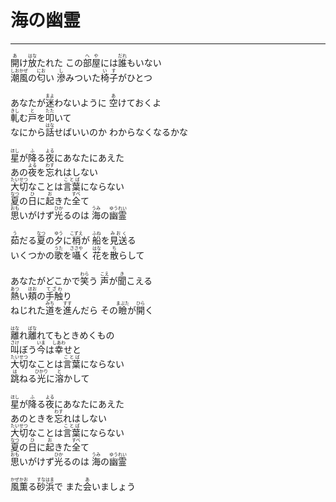 # 海の幽霊
---
<lyric>
<ruby>開<rt>あ</rt></ruby>け<ruby>放<rt>はな</rt></ruby>たれた この<ruby>部屋<rt>へや</rt></ruby>には<ruby>誰<rt>だれ</rt></ruby>もいない<br/>&#13;
<ruby>潮風<rt>しおかぜ</rt></ruby>の<ruby>匂<rt>にお</rt></ruby>い <ruby>滲<rt>し</rt></ruby>みついた<ruby>椅子<rt>いす</rt></ruby>がひとつ<br/>&#13;
<br/>&#13;
あなたが<ruby>迷<rt>まよ</rt></ruby>わないように <ruby>空<rt>あ</rt></ruby>けておくよ<br/>&#13;
<ruby>軋<rt>きし</rt></ruby>む<ruby>戸<rt>と</rt></ruby>を<ruby>叩<rt>たた</rt></ruby>いて<br/>&#13;
なにから<ruby>話<rt>はな</rt></ruby>せばいいのか わからなくなるかな<br/>&#13;
<br/>&#13;
<ruby>星<rt>ほし</rt></ruby>が<ruby>降<rt>ふ</rt></ruby>る<ruby>夜<rt>よる</rt></ruby>にあなたにあえた<br/>&#13;
あの<ruby>夜<rt>よる</rt></ruby>を<ruby>忘<rt>わす</rt></ruby>れはしない<br/>&#13;
<ruby>大切<rt>たいせつ</rt></ruby>なことは<ruby>言葉<rt>ことば</rt></ruby>にならない<br/>&#13;
<ruby>夏<rt>なつ</rt></ruby>の<ruby>日<rt>ひ</rt></ruby>に<ruby>起<rt>お</rt></ruby>きた<ruby>全<rt>すべ</rt></ruby>て<br/>&#13;
<ruby>思<rt>おも</rt></ruby>いがけず<ruby>光<rt>ひか</rt></ruby>るのは <ruby>海<rt>うみ</rt></ruby>の<ruby>幽霊<rt>ゆうれい</rt></ruby><br/>&#13;
<br/>&#13;
<ruby>茹<rt>う</rt></ruby>だる<ruby>夏<rt>なつ</rt></ruby>の<ruby>夕<rt>ゆう</rt></ruby>に<ruby>梢<rt>こずえ</rt></ruby>が <ruby>船<rt>ふね</rt></ruby>を<ruby>見送<rt>みおく</rt></ruby>る<br/>&#13;
いくつかの<ruby>歌<rt>うた</rt></ruby>を<ruby>囁<rt>ささや</rt></ruby>く <ruby>花<rt>はな</rt></ruby>を<ruby>散<rt>ち</rt></ruby>らして<br/>&#13;
<br/>&#13;
あなたがどこかで<ruby>笑<rt>わら</rt></ruby>う <ruby>声<rt>こえ</rt></ruby>が<ruby>聞<rt>き</rt></ruby>こえる<br/>&#13;
<ruby>熱<rt>あつ</rt></ruby>い<ruby>頬<rt>ほお</rt></ruby>の<ruby>手触<rt>てざわ</rt></ruby>り<br/>&#13;
ねじれた<ruby>道<rt>みち</rt></ruby>を<ruby>進<rt>すす</rt></ruby>んだら その<ruby>瞼<rt>まぶた</rt></ruby>が<ruby>開<rt>ひら</rt></ruby>く<br/>&#13;
<br/>&#13;
<ruby>離<rt>はな</rt></ruby>れ<ruby>離<rt>ばな</rt></ruby>れてもときめくもの<br/>&#13;
<ruby>叫<rt>さけ</rt></ruby>ぼう<ruby>今<rt>いま</rt></ruby>は<ruby>幸<rt>しあわ</rt></ruby>せと<br/>&#13;
<ruby>大切<rt>たいせつ</rt></ruby>なことは<ruby>言葉<rt>ことば</rt></ruby>にならない<br/>&#13;
<ruby>跳<rt>は</rt></ruby>ねる<ruby>光<rt>ひかり</rt></ruby>に<ruby>溶<rt>と</rt></ruby>かして<br/>&#13;
<br/>&#13;
<ruby>星<rt>ほし</rt></ruby>が<ruby>降<rt>ふ</rt></ruby>る<ruby>夜<rt>よる</rt></ruby>にあなたにあえた<br/>&#13;
あのときを<ruby>忘<rt>わす</rt></ruby>れはしない<br/>&#13;
<ruby>大切<rt>たいせつ</rt></ruby>なことは<ruby>言葉<rt>ことば</rt></ruby>にならない<br/>&#13;
<ruby>夏<rt>なつ</rt></ruby>の<ruby>日<rt>ひ</rt></ruby>に<ruby>起<rt>お</rt></ruby>きた<ruby>全<rt>すべ</rt></ruby>て<br/>&#13;
<ruby>思<rt>おも</rt></ruby>いがけず<ruby>光<rt>ひか</rt></ruby>るのは <ruby>海<rt>うみ</rt></ruby>の<ruby>幽霊<rt>ゆうれい</rt></ruby><br/>&#13;
<br/>&#13;
<ruby>風薫<rt>かぜかお</rt></ruby>る<ruby>砂浜<rt>すなはま</rt></ruby>で また<ruby>会<rt>あ</rt></ruby>いましょう<br/>&#13;
</lyric>
